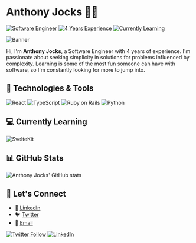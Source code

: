 # Anthony Jocks :man_technologist:

[![Software Engineer](https://img.shields.io/badge/Software%20Engineer-blue)](https://github.com/AnthonyJocks) [![4 Years Experience](https://img.shields.io/badge/Experience-4%20Years-brightgreen)](https://github.com/AnthonyJocks) [![Currently Learning](https://img.shields.io/badge/Learning-SvelteKit-orange)](https://github.com/AnthonyJocks)

![Banner](https://your-banner-image-url)

Hi, I'm **Anthony Jocks**, a Software Engineer with 4 years of experience. I'm passionate about seeking simplicity in solutions for problems influenced by complexity. Learning is some of the most fun someone can have with software, so I'm constantly looking for more to jump into.

## :toolbox: Technologies & Tools

![React](https://img.shields.io/badge/-React-61DAFB?logo=React&logoColor=white&style=for-the-badge) ![TypeScript](https://img.shields.io/badge/-TypeScript-007ACC?logo=TypeScript&logoColor=white&style=for-the-badge) ![Ruby on Rails](https://img.shields.io/badge/-Ruby%20on%20Rails-CC0000?logo=Ruby%20on%20Rails&logoColor=white&style=for-the-badge) ![Python](https://img.shields.io/badge/-Python-3776AB?logo=Python&logoColor=white&style=for-the-badge)

## :computer: Currently Learning

![SvelteKit](https://img.shields.io/badge/-SvelteKit-FF3E00?logo=Svelte&logoColor=white&style=for-the-badge)

## :bar_chart: GitHub Stats

![Anthony Jocks' GitHub stats](https://github-readme-stats.vercel.app/api?username=AnthonyJocks&show_icons=true&theme=radical)

## :handshake: Let's Connect

- :briefcase: [LinkedIn](https://www.linkedin.com/in/antjocks/)
- :bird: [Twitter](https://twitter.com/antjocks)
- :email: [Email](mailto:ajocks@hey.com)

[![Twitter Follow](https://img.shields.io/twitter/follow/AnthonyJocks?style=social)](https://twitter.com/antjocks)
[![LinkedIn](https://img.shields.io/badge/Connect%20with%20me-blue?logo=linkedin&style=social)](https://www.linkedin.com/in/antjocks/)
